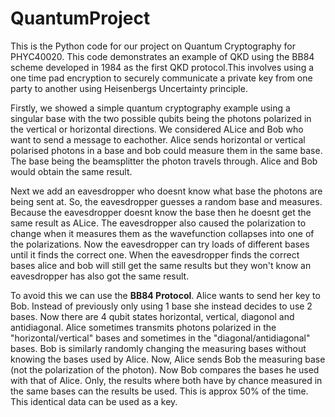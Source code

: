 # QuantumProject
This is the Python code for our project on Quantum Cryptography for PHYC40020. This code demonstrates an example of QKD using the BB84 scheme developed in 1984 as the first QKD protocol.This involves using a one time pad encryption to securely communicate a private key from one party to another using Heisenbergs Uncertainty principle. 

Firstly, we showed a simple quantum cryptography example using a singular base with the two possible qubits being the photons polarized in the vertical or horizontal directions. We considered ALice and Bob who want to send a message to eachother. Alice sends horizontal or vertical polarised photons in a base and bob could measure them in the same base. The base being the beamsplitter the photon travels through. Alice and Bob would obtain the same result. 

Next we add an eavesdropper who doesnt know what base the photons are being sent at. So, the eavesdropper guesses a random base and measures. Because the eavesdropper doesnt know the base then he doesnt get the same result as ALice. The eavesdropper also caused the polarization to change when it measures them as the wavefunction collapses into one of the polarizations. Now the eavesdropper can try loads of different bases until it finds the correct one. When the eavesdropper finds the correct bases alice and bob will still get the same results but they won't know an eavesdropper has also got the same result. 

To avoid this we can use the **BB84 Protocol**. Alice wants to send her key to Bob. Instead of previously only using 1 base she instead decides to use 2 bases. Now there are 4 qubit states horizontal, vertical, diagonol and antidiagonal. Alice sometimes transmits photons polarized in the "horizontal/vertical" bases and sometimes in the "diagonal/antidiagonal" bases. Bob is similarly randomly changing the measuring bases without knowing the bases used by Alice. Now, Alice sends Bob the measuring base (not the polarization of the photon). Now Bob compares the bases he used with that of Alice. Only, the results where both have by chance measured in the same bases can the results be used. This is approx 50% of the time. This identical data can be used as a key.  
